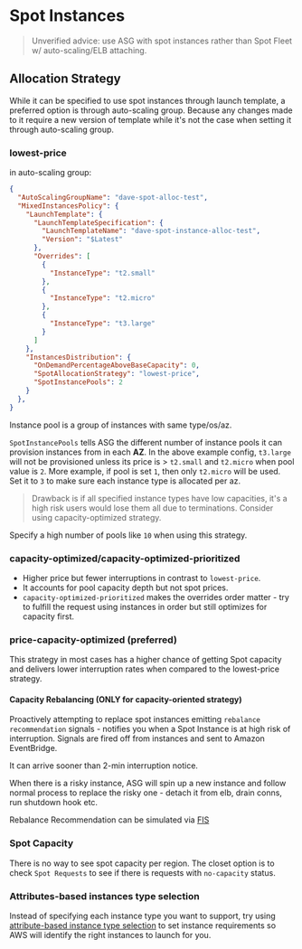 # Spot Instances

> Unverified advice: use ASG with spot instances rather than Spot Fleet w/ auto-scaling/ELB attaching.

## Allocation Strategy

While it can be specified to use spot instances through launch template, a preferred option is through auto-scaling group. Because any changes made to it require a new version of template while it's not the case when setting it through auto-scaling group.

### lowest-price

in auto-scaling group:
```json
{
  "AutoScalingGroupName": "dave-spot-alloc-test",
  "MixedInstancesPolicy": {
    "LaunchTemplate": {
      "LaunchTemplateSpecification": {
        "LaunchTemplateName": "dave-spot-instance-alloc-test",
        "Version": "$Latest"
      },
      "Overrides": [
        {
          "InstanceType": "t2.small"
        },
        {
          "InstanceType": "t2.micro"
        },
        {
          "InstanceType": "t3.large"
        }
      ]
    },
    "InstancesDistribution": {
      "OnDemandPercentageAboveBaseCapacity": 0,
      "SpotAllocationStrategy": "lowest-price",
      "SpotInstancePools": 2
    }
  },
}
```

Instance pool is a group of instances with same type/os/az.

`SpotInstancePools` tells ASG the different number of instance pools it can provision instances from in each **AZ**. In the above example config, `t3.large` will not be provisioned unless its price is > `t2.small` and `t2.micro` when pool value is `2`. More example, if pool is set `1`, then only `t2.micro` will be used. Set it to `3` to make sure each instance type is allocated per az.

> Drawback is if all specified instance types have low capacities, it's a high risk users would lose them all due to terminations. Consider using capacity-optimized strategy.

Specify a high number of pools like `10` when using this strategy.

### capacity-optimized/capacity-optimized-prioritized

- Higher price but fewer interruptions in contrast to `lowest-price`.
- It accounts for pool capacity depth but not spot prices.
- `capacity-optimized-prioritized` makes the overrides order matter - try to fulfill the request using instances in order but still optimizes for capacity first.

### price-capacity-optimized (preferred)

This strategy in most cases has a higher chance of getting Spot capacity and delivers lower interruption rates when compared to the lowest-price strategy.

#### Capacity Rebalancing (ONLY for capacity-oriented strategy)

Proactively attempting to replace spot instances emitting `rebalance recommendation` signals - notifies you when a Spot Instance is at high risk of interruption. Signals are fired off from instances and sent to Amazon EventBridge.

It can arrive sooner than 2-min interruption notice.

When there is a risky instance, ASG will spin up a new instance and follow normal process to replace the risky one - detach it from elb, drain conns, run shutdown hook etc.

Rebalance Recommendation can be simulated via [FIS](https://aws.amazon.com/blogs/compute/implementing-interruption-tolerance-in-amazon-ec2-spot-with-aws-fault-injection-simulator/)

### Spot Capacity

There is no way to see spot capacity per region. The closet option is to check `Spot Requests` to see if there is requests with `no-capacity` status.

### Attributes-based instances type selection

Instead of specifying each instance type you want to support, try using [attribute-based instance type selection](https://docs.aws.amazon.com/autoscaling/ec2/userguide/create-asg-instance-type-requirements.html) to set instance requirements so AWS will identify the right instances to launch for you.

